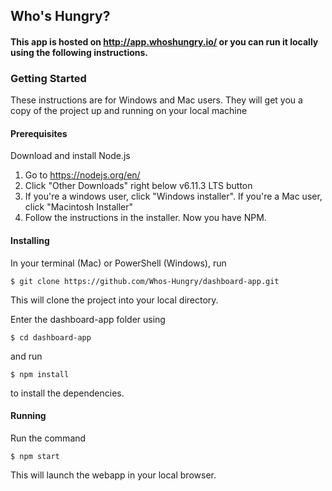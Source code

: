 ## Who's Hungry?

#### This app is hosted on http://app.whoshungry.io/ or you can run it locally using the following instructions.


### Getting Started
These instructions are for Windows and Mac users. They will get you a copy of the project up and running on your local machine


#### Prerequisites
Download and install Node.js

1. Go to https://nodejs.org/en/
2. Click "Other Downloads" right below v6.11.3 LTS button
3. If you're a windows user, click "Windows installer". If you're a Mac user, click "Macintosh Installer"
4. Follow the instructions in the installer. Now you have NPM.

#### Installing
In your terminal (Mac) or PowerShell (Windows), run
```
$ git clone https://github.com/Whos-Hungry/dashboard-app.git
```

This will clone the project into your local directory.

Enter the dashboard-app folder using
```
$ cd dashboard-app
```

and run
```
$ npm install
```
to install the dependencies.

#### Running
Run the command
```
$ npm start
```

This will launch the webapp in your local browser.